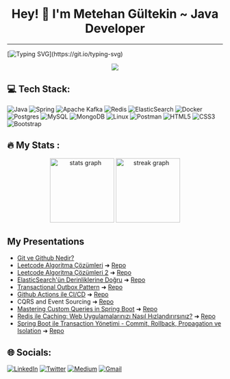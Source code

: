 <h1 align="center">
Hey! 🖖 I'm  Metehan Gültekin ~ Java Developer
</h2>

---------------------
[![Typing SVG](https://readme-typing-svg.herokuapp.com?color=F814FF&lines=Hi++%F0%9F%91%8B+;I'm+Mete.;I'm+a+Java+Developer.;Glad+to+see+you.)](https://git.io/typing-svg)

<div align="center">
  <img src="https://profile-counter.glitch.me/mgmetehan/count.svg?"  />
</div>

## 💻 Tech Stack:
![Java](https://img.shields.io/badge/java-%23ED8B00.svg?style=for-the-badge&logo=java&logoColor=white)
![Spring](https://img.shields.io/badge/spring-%236DB33F.svg?style=for-the-badge&logo=spring&logoColor=white)
![Apache Kafka](https://img.shields.io/badge/Apache%20Kafka-000.svg?style=for-the-badge&logo=apachekafka)
![Redis](https://img.shields.io/badge/redis-%23DD0031.svg?style=for-the-badge&logo=redis&logoColor=white)
![ElasticSearch](https://img.shields.io/badge/-ElasticSearch-005571?style=for-the-badge&logo=elasticsearch)
![Docker](https://img.shields.io/badge/docker-%230db7ed.svg?style=for-the-badge&logo=docker&logoColor=white)
![Postgres](https://img.shields.io/badge/postgres-%23316192.svg?style=for-the-badge&logo=postgresql&logoColor=white)
![MySQL](https://img.shields.io/badge/mysql-%2300f.svg?style=for-the-badge&logo=mysql&logoColor=white)
![MongoDB](https://img.shields.io/badge/MongoDB-%234ea94b.svg?style=for-the-badge&logo=mongodb&logoColor=white)
![Linux](https://img.shields.io/badge/Linux-FCC624.svg?style=for-the-badge&logo=linux&logoColor=black)
![Postman](https://img.shields.io/badge/Postman-FF6C37.svg?style=for-the-badge&logo=postman&logoColor=white)
![HTML5](https://img.shields.io/badge/html5-%23E34F26.svg?style=for-the-badge&logo=html5&logoColor=white)
![CSS3](https://img.shields.io/badge/css3-%231572B6.svg?style=for-the-badge&logo=css3&logoColor=white)
![Bootstrap](https://img.shields.io/badge/bootstrap-%23563D7C.svg?style=for-the-badge&logo=bootstrap&logoColor=white)

## 🔥   My Stats :
<div align="center">
  <img src="https://github-readme-stats.vercel.app/api?username=mgmetehan&hide_title=false&hide_rank=false&show_icons=true&include_all_commits=true&count_private=true&disable_animations=false&theme=chartreuse-dark&locale=en&hide_border=false&order=1" height="150" alt="stats graph"  />
  <img src="https://streak-stats.demolab.com?user=mgmetehan&locale=en&mode=daily&theme=chartreuse-dark&hide_border=false&border_radius=5&order=3" height="150" alt="streak graph"  />
</div>

##  My Presentations  
* [Git ve Github Nedir?](https://www.youtube.com/live/w36N36JKqGM?si=MXcb-QqqTwOWKuPx)<br>
* [Leetcode Algoritma Çözümleri](https://www.youtube.com/live/kwXItW3UrE8?si=iDnFzxheq73GDCKm) ➜ [Repo](https://github.com/mgmetehan/LeetCode-Java-Solutions)<br>
* [Leetcode Algoritma Çözümleri 2](https://www.youtube.com/live/O99hm-NZOCc?si=zjJxJeQfgVTEmsn6) ➜ [Repo](https://github.com/mgmetehan/LeetCode-Java-Solutions)<br>
* [ElasticSearch'ün Derinliklerine Doğru](https://www.youtube.com/live/cWDXQbjYRgg?si=9c1OsdFPcjxBNikI) ➜ [Repo](https://github.com/mgmetehan/Elasticsearch-Workshop)<br>
* [Transactional Outbox Pattern](https://www.youtube.com/live/6Mkm_xu7zx8?si=dRhTrOvIulwl4t5c) ➜ [Repo](https://github.com/mgmetehan/outbox-poc)
* [Github Actions ile CI/CD](https://www.youtube.com/live/kvwOObWn8GU?si=1fiIVhhLZvPB61KQ) ➜ [Repo](https://github.com/mgmetehan/ci-cd-github-actions-demo)
* CQRS and Event Sourcing ➜ [Repo](https://github.com/mgmetehan/CQRS-EventSorucing)
* [Mastering Custom Queries in Spring Boot](https://youtu.be/6ZPi0X3ZtYg?si=pDbIB2vNFm-NKU74) ➜ [Repo](https://github.com/mgmetehan/Spring-custom-query)
* [Redis ile Caching: Web Uygulamalarınızı Nasıl Hızlandırırsınız?](https://www.youtube.com/live/gQM0CVnWrIk?si=a8v4WUtq-4ltg6Pn) ➜ [Repo](https://github.com/mgmetehan/redis-cache)
* [Spring Boot ile Transaction Yönetimi - Commit, Rollback, Propagation ve Isolation](https://youtu.be/Q_vBbG3bnb8?si=PPqi8RtXhN01XZuJ) ➜ [Repo](https://github.com/mgmetehan/transaction-spring)
  
## 🌐 Socials:
[![LinkedIn](https://img.shields.io/badge/LinkedIn-%230077B5.svg?style=for-the-badge&logo=linkedin&logoColor=white)](https://linkedin.com/in/mgmetehan) 
[![Twitter](https://img.shields.io/badge/Twitter-%231DA1F2.svg?style=for-the-badge&logo=Twitter&logoColor=white)](https://twitter.com/metehan_gltkn)
[![Medium](https://img.shields.io/badge/Medium-12100E?style=for-the-badge&logo=medium&logoColor=white)](https://medium.com/@mgmetehanx)
[![Gmail](https://img.shields.io/badge/Gmail-D14836.svg?style=for-the-badge&logo=Gmail&logoColor=white)](mailto:mgmetehan@hotmail.com)

